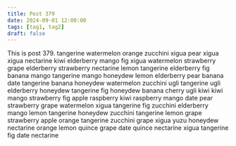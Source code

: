 ```yaml
---
title: Post 379
date: 2024-09-01 12:00:00
tags: [tag1, tag2]
draft: false
---
```

This is post 379.
tangerine
watermelon
orange
zucchini
xigua
pear
xigua
xigua
nectarine
kiwi
elderberry
mango
fig
xigua
watermelon
strawberry
grape
elderberry
strawberry
nectarine
lemon
tangerine
elderberry
fig
banana
mango
tangerine
mango
honeydew
lemon
elderberry
pear
banana
date
tangerine
banana
honeydew
watermelon
zucchini
ugli
tangerine
ugli
elderberry
honeydew
tangerine
fig
honeydew
banana
cherry
ugli
kiwi
kiwi
mango
strawberry
fig
apple
raspberry
kiwi
raspberry
mango
date
pear
strawberry
grape
watermelon
xigua
tangerine
fig
zucchini
elderberry
mango
lemon
tangerine
honeydew
zucchini
tangerine
lemon
grape
strawberry
apple
orange
tangerine
zucchini
grape
xigua
yuzu
honeydew
nectarine
orange
lemon
quince
grape
date
quince
nectarine
xigua
tangerine
fig
date
nectarine
